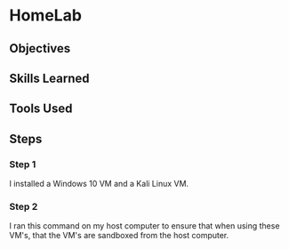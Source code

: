 # HomeLab

## Objectives

## Skills Learned

## Tools Used

## Steps

### Step 1

I installed a Windows 10 VM and a Kali Linux VM. 

### Step 2

I ran this command on my host computer to ensure that when using these VM's, that the VM's are sandboxed from the host computer.
